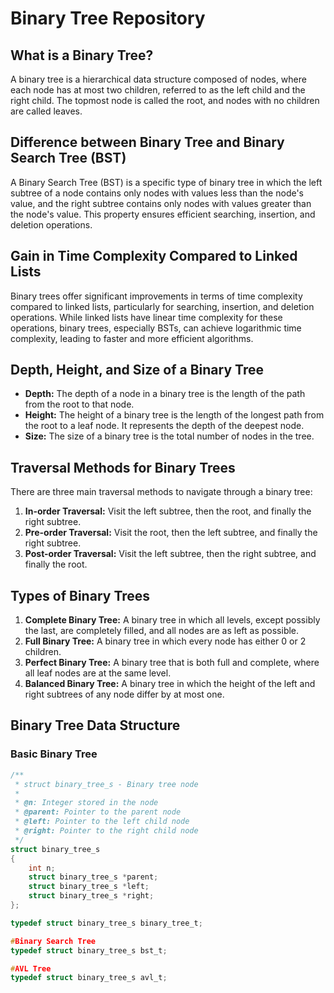 # Binary Tree Repository

## What is a Binary Tree?

A binary tree is a hierarchical data structure composed of nodes, where each node has at most two children, referred to as the left child and the right child. The topmost node is called the root, and nodes with no children are called leaves.

## Difference between Binary Tree and Binary Search Tree (BST)

A Binary Search Tree (BST) is a specific type of binary tree in which the left subtree of a node contains only nodes with values less than the node's value, and the right subtree contains only nodes with values greater than the node's value. This property ensures efficient searching, insertion, and deletion operations.

## Gain in Time Complexity Compared to Linked Lists

Binary trees offer significant improvements in terms of time complexity compared to linked lists, particularly for searching, insertion, and deletion operations. While linked lists have linear time complexity for these operations, binary trees, especially BSTs, can achieve logarithmic time complexity, leading to faster and more efficient algorithms.

## Depth, Height, and Size of a Binary Tree

- **Depth:** The depth of a node in a binary tree is the length of the path from the root to that node.
- **Height:** The height of a binary tree is the length of the longest path from the root to a leaf node. It represents the depth of the deepest node.
- **Size:** The size of a binary tree is the total number of nodes in the tree.

## Traversal Methods for Binary Trees

There are three main traversal methods to navigate through a binary tree:

1. **In-order Traversal:** Visit the left subtree, then the root, and finally the right subtree.
2. **Pre-order Traversal:** Visit the root, then the left subtree, and finally the right subtree.
3. **Post-order Traversal:** Visit the left subtree, then the right subtree, and finally the root.

## Types of Binary Trees

1. **Complete Binary Tree:** A binary tree in which all levels, except possibly the last, are completely filled, and all nodes are as left as possible.
2. **Full Binary Tree:** A binary tree in which every node has either 0 or 2 children.
3. **Perfect Binary Tree:** A binary tree that is both full and complete, where all leaf nodes are at the same level.
4. **Balanced Binary Tree:** A binary tree in which the height of the left and right subtrees of any node differ by at most one.

## Binary Tree Data Structure

### Basic Binary Tree

```c
/**
 * struct binary_tree_s - Binary tree node
 *
 * @n: Integer stored in the node
 * @parent: Pointer to the parent node
 * @left: Pointer to the left child node
 * @right: Pointer to the right child node
 */
struct binary_tree_s
{
    int n;
    struct binary_tree_s *parent;
    struct binary_tree_s *left;
    struct binary_tree_s *right;
};

typedef struct binary_tree_s binary_tree_t;

#Binary Search Tree
typedef struct binary_tree_s bst_t;

#AVL Tree
typedef struct binary_tree_s avl_t;
